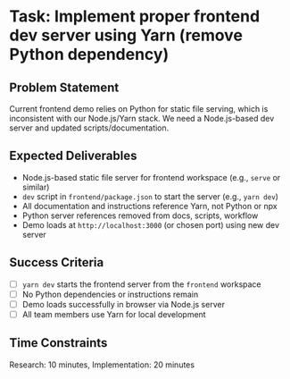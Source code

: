 # Task: Implement proper frontend dev server using Yarn (remove Python dependency)

## Problem Statement
Current frontend demo relies on Python for static file serving, which is inconsistent with our Node.js/Yarn stack. We need a Node.js-based dev server and updated scripts/documentation.

## Expected Deliverables
- Node.js-based static file server for frontend workspace (e.g., `serve` or similar)
- `dev` script in `frontend/package.json` to start the server (e.g., `yarn dev`)
- All documentation and instructions reference Yarn, not Python or npx
- Python server references removed from docs, scripts, workflow
- Demo loads at `http://localhost:3000` (or chosen port) using new dev server

## Success Criteria
- [ ] `yarn dev` starts the frontend server from the `frontend` workspace
- [ ] No Python dependencies or instructions remain
- [ ] Demo loads successfully in browser via Node.js server
- [ ] All team members use Yarn for local development

## Time Constraints
Research: 10 minutes, Implementation: 20 minutes
